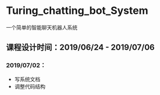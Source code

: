 # Turing_chatting_bot_System
一个简单的智能聊天机器人系统
## 课程设计时间：2019/06/24 - 2019/07/06

### 2019/07/02：
* 写系统文档
* 调整代码结构
